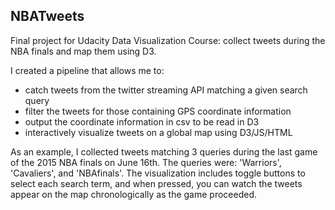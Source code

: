 ## NBATweets
Final project for Udacity Data Visualization Course: collect tweets during the NBA finals and map them using D3.

I created a pipeline that allows me to:
- catch tweets from the twitter streaming API matching a given search query
- filter the tweets for those containing GPS coordinate information
- output the coordinate information in csv to be read in D3
- interactively visualize tweets on a global map using D3/JS/HTML

As an example, I collected tweets matching 3 queries during the last game of the 2015 NBA finals on June 16th. The queries were: 'Warriors', 'Cavaliers', and 'NBAfinals'. The visualization includes toggle buttons to select each search term, and when pressed, you can watch the tweets appear on the map chronologically as the game proceeded.

